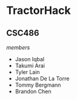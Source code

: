 # TractorHack
## CSC486


_members_ 
* Jason Iqbal
* Takumi Arai
* Tyler Lain
* Jonathan De La Torre
* Tommy Bergmann
* Brandon Chen
